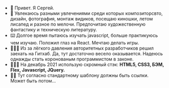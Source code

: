 - 🙂 Привет. Я Сергей.
- 👻 Увлекаюсь разными увлечениями среди которых композиторсвто, дизайн, фотография, монтаж видиков, посещаю киношки, летом лисапед и разное по мелочи. Предпочитаю художественную фантастику и техническую литературу.
- ⌨️ Долгое время пытаюсь изучать javascript, больше практикуюсь чем изучаю. Положил глаз на React. Мечтаю делать игры.
- 👨🏻‍🔧 Из за лёгкого давления авторитетных разработчиков решил заехать на Гитхаб. Да, тут достаточно весело оказывается. Надеюсь однажды стать коронованым программистом в законе.
- 👩🏻‍🚀 На декабрь 2021 использую скромный стэк: **HTML5, CSS3, БЭМ, Flex, Javascript, JQuery.**
- 👋🏼 Тут согласно стандартному шаблону должны быть ссылки. Может быть потом...

<!---
Serenq/Serenq is a ✨ special ✨ repository because its `README.md` (this file) appears on your GitHub profile.
You can click the Preview link to take a look at your changes.
--->
